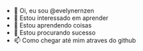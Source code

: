 - 👋 Oi, eu sou @evelynernzen
- 👀 Estou interessado em aprender
- 🌱 Estou aprendendo coisas
- 💞️ Estou procurando sucesso
- 📫 Como chegar até mim atraves do github

<!---
evelynernzen/evelynernzen is a ✨ special ✨ repository because its `README.md` (this file) appears on your GitHub profile.
You can click the Preview link to take a look at your changes.
--->
